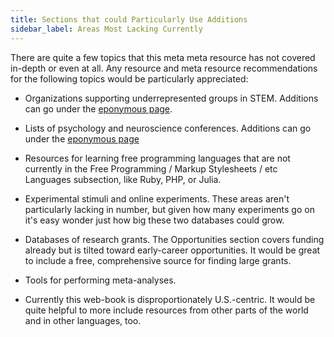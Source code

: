 ```yaml
---
title: Sections that could Particularly Use Additions
sidebar_label: Areas Most Lacking Currently
---
```


There are quite a few topics that this meta meta resource has not covered in-depth or even at all. Any resource and meta resource recommendations for the following topics would be particularly appreciated:

* Organizations supporting underrepresented groups in STEM. Additions can go under the [eponymous page](/communities/networks/organizations/for-underrepresented-groups).

* Lists of psychology and neuroscience conferences. Additions can go under the [eponymous page](/opportunities/conferences)

* Resources for learning free programming languages that are not currently in the Free Programming / Markup Stylesheets / etc Languages subsection, like Ruby, PHP, or Julia.

* Experimental stimuli and online experiments. These areas aren't particularly lacking in number, but given how many experiments go on it's easy wonder just how big these two databases could grow.

* Databases of research grants. The Opportunities section covers funding already but is tilted toward early-career opportunities. It would be great to include a free, comprehensive source for finding large grants.

* Tools for performing meta-analyses.

* Currently this web-book is disproportionately U.S.-centric. It would be quite helpful to more include resources from other parts of the world and in other languages, too.
